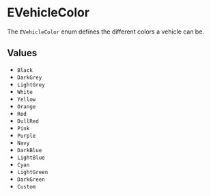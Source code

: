 # EVehicleColor

The `EVehicleColor` enum defines the different colors a vehicle can be.

## Values

-   `Black`
-   `DarkGrey`
-   `LightGrey`
-   `White`
-   `Yellow`
-   `Orange`
-   `Red`
-   `DullRed`
-   `Pink`
-   `Purple`
-   `Navy`
-   `DarkBlue`
-   `LightBlue`
-   `Cyan`
-   `LightGreen`
-   `DarkGreen`
-   `Custom`
